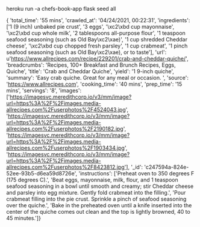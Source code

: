 heroku run -a chefs-book-app flask seed all





{
      'total_time': '55 mins',
      'crawled_at': '04/24/2021, 00:22:31',
      'ingredients': ['1 (9 inch) unbaked pie crust', '3  eggs', '\xc2\xbd cup mayonnaise', '\xc2\xbd cup whole milk', '2 tablespoons all-purpose flour', '1 teaspoon seafood seasoning (such as Old Bay\xc2\xae)', '1 cup shredded Cheddar cheese', '\xc2\xbd cup chopped fresh parsley', '1 cup crabmeat', '1 pinch seafood seasoning (such as Old Bay\xc2\xae), or to taste'],
       'url': u'https://www.allrecipes.com/recipe/229201/crab-and-cheddar-quiche/',
       'breadcrumbs': 'Recipes, 100+ Breakfast and Brunch Recipes, Eggs, Quiche',
       'title': 'Crab and Cheddar Quiche',
       'yield': '1 9-inch quiche',
       'summary': 'Easy crab quiche. Great for any meal or occasion. ',
       'source': 'https://www.allrecipes.com',
       'cooking_time': '40 mins',
       'prep_time': '15 mins',
       'servings': '8',
       'images': ['https://imagesvc.meredithcorp.io/v3/mm/image?url=https%3A%2F%2Fimages.media-allrecipes.com%2Fuserphotos%2F4524043.jpg', 'https://imagesvc.meredithcorp.io/v3/mm/image?url=https%3A%2F%2Fimages.media-allrecipes.com%2Fuserphotos%2F2190182.jpg', 'https://imagesvc.meredithcorp.io/v3/mm/image?url=https%3A%2F%2Fimages.media-allrecipes.com%2Fuserphotos%2F1903434.jpg', 'https://imagesvc.meredithcorp.io/v3/mm/image?url=https%3A%2F%2Fimages.media-allrecipes.com%2Fuserphotos%2F8423812.jpg'],
       '_id': 'c247594a-824e-52ee-93b5-d6ea59d8726e',
       'instructions': ['Preheat oven to 350 degrees F (175 degrees C).', 'Beat eggs, mayonnaise, milk, flour, and 1 teaspoon seafood seasoning in a bowl until smooth and creamy; stir Cheddar cheese and parsley into egg mixture. Gently fold crabmeat into the filling.', 'Pour crabmeat filling into the pie crust. Sprinkle a pinch of seafood seasoning over the quiche.', 'Bake in the preheated oven until a knife inserted into the center of the quiche comes out clean and the top is lightly browned, 40 to 45 minutes.']}
